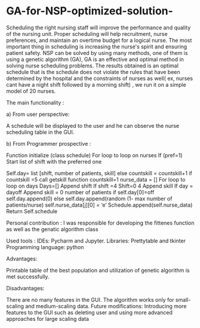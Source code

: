 # GA-for-NSP-optimized-solution-  

Scheduling the right nursing staff will improve the performance and quality of the nursing unit. 
Proper scheduling will help recruitment, nurse preferences, and maintain an overtime budget for a logical nurse.
The most important thing in scheduling is increasing the nurse's spirit and ensuring patient safety. 
NSP can be solved by using many methods, one of them is using a genetic algorithm (GA), GA is an effective and optimal method in solving nurse scheduling problems. The
results obtained is an optimal schedule that is the schedule does not violate the rules that have been determined by the hospital and the constraints of nurses as well( ex, nurses cant have a night shift followed by a morning shift) , we run it on a simple model of 20 nurses.  

The main functionality : 

 a) From user perspective:  
  
   A schedule will be displayed to the user and he can observe the
   nurse scheduling table in the GUI.
   
  b) From Programmer prospective :
   
   
  Function initialize (class schedule)
  For loop to loop on nurses
  If (pref=1)
  Start list of shift with the preferred one

 Self.day= list [shift, number of patients, skill]
 else
countskill = countskill+1
if countskill =5
call getskill function
 countskill=1
nurse_data = []
For loop to loop on days
Days=[]
Append shift
If shift =4
Shift=0
4
Append skill
If day = dayoff
Append skill = 0
number of patients
if self.day[0]=off
self.day.append(0)
else
self.day.append(random (1- max number of patients/nurse)
self.nurse_data[j][0] = ‘e’
Schedule.append(self.nurse_data)
Return
Self.schedule 

Personal contribution : 
I was responsible for developing the fittenes function as well as the genatic algorithm class  

Used tools : 
IDEs: Pycharm and Jupyter.
Libraries: Prettytable and tkinter
Programming language: python 

Advantages:

Printable table of the best population and utilization of genetic algorithm is
met successfully. 

Disadvantages:

There are no many features in the GUI. The algorithm works only for
small-scaling and medium-scaling data.
Future modifications:
Introducing more features to the GUI such as deleting user and using more
advanced approaches for large scaling data




